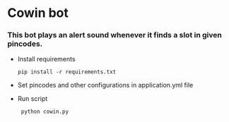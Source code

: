 # Cowin bot

### This bot plays an alert sound whenever it finds a slot in given pincodes.

* Install requirements

      pip install -r requirements.txt
      
* Set pincodes and other configurations in application.yml file

* Run script

       python cowin.py
